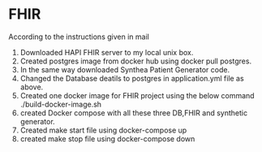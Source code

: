 # FHIR
According to the instructions given in mail
1. Downloaded HAPI FHIR server to my local unix box.
2. Created postgres image from docker hub using docker pull postgres.
3. In the same way downloaded Synthea Patient Generator code.
4. Changed the Database deatils to postgres in application.yml file as above.
5. Created one docker image for FHIR project using the below command
   ./build-docker-image.sh
6. created Docker compose with all these three DB,FHIR and synthetic generator.
7. Created make start file using docker-compose up
8. created make stop file using  docker-compose down
